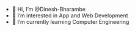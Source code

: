 - 👋 Hi, I’m @Dinesh-Bharambe
- 👀 I’m interested in App and Web Development
- 🌱 I’m currently learning Computer Engineering

<!---
Dinesh-Bharambe/Dinesh-Bharambe is a ✨ special ✨ repository because its `README.md` (this file) appears on your GitHub profile.
You can click the Preview link to take a look at your changes.
--->
